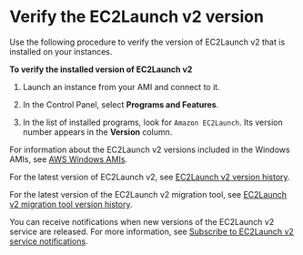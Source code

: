 # Verify the EC2Launch v2 version<a name="ec2launch-v2-verify-version"></a>

Use the following procedure to verify the version of EC2Launch v2 that is installed on your instances\.

**To verify the installed version of EC2Launch v2**

1. Launch an instance from your AMI and connect to it\.

1. In the Control Panel, select **Programs and Features**\.

1. In the list of installed programs, look for `Amazon EC2Launch`\. Its version number appears in the **Version** column\.

For information about the EC2Launch v2 versions included in the Windows AMIs, see [AWS Windows AMIs](windows-ami-version-history.md)\.

For the latest version of EC2Launch v2, see [EC2Launch v2 version history](ec2launchv2-versions.md#ec2launchv2-version-history)\.

For the latest version of the EC2Launch v2 migration tool, see [EC2Launch v2 migration tool version history](ec2launchv2-versions.md#ec2launchv2-migration-tool-version-history)\.

You can receive notifications when new versions of the EC2Launch v2 service are released\. For more information, see [Subscribe to EC2Launch v2 service notifications](ec2launch-v2-sns.md)\.